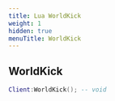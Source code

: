 ```yaml
---
title: Lua WorldKick
weight: 1
hidden: true
menuTitle: WorldKick
---
```

## WorldKick
```lua
Client:WorldKick(); -- void
```